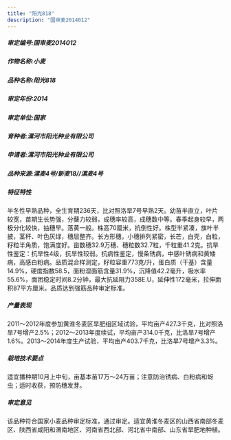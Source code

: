 ```yaml
---
title: "阳光818"
description: "国审麦2014012"
---
```

##### 审定编号:国审麦2014012

##### 作物名称:小麦

##### 品种名称:阳光818

##### 审定年份:2014

##### 审定单位:国家

##### 育种者:漯河市阳光种业有限公司

##### 申请者:漯河市阳光种业有限公司

##### 品种来源:漯麦4号/新麦18//漯麦4号

##### 特征特性
半冬性早熟品种，全生育期236天，比对照洛旱7号早熟2天。幼苗半直立，叶片较宽，苗期生长势强，分蘖力较弱，成穗率较高，成穗数中等。春季起身较早，两极分化较快，抽穗早。落黄一般。株高70厘米，抗倒性好。株型半紧凑，旗叶半披，茎秆、叶色灰绿，穗层整齐。长方形穗，小穗排列紧密，长芒，白壳，白粒，籽粒半角质，饱满度好。亩数穗32.9万穗、穗粒数32.7粒，千粒重41.2克。抗旱性鉴定：抗旱性4级，抗旱性较弱。抗病性鉴定，慢条锈病，中感叶锈病和黄矮病，高感白粉病。品质混合样测定，籽粒容重773克/升，蛋白质（干基）含量14.9%，硬度指数58.5，面粉湿面筋含量31.9%，沉降值42.2毫升，吸水率55.6%，面团稳定时间8.2分钟，最大抗延阻力358E.U，延伸性172毫米，拉伸面积87平方厘米。品质达到强筋品种审定标准。

##### 产量表现
2011～2012年度参加黄淮冬麦区旱肥组区域试验，平均亩产427.3千克，比对照洛旱7号增产2.5%；2012～2013年度续试，平均亩产314.0千克，比洛旱7号增产1.6%。2013～2014年度生产试验，平均亩产403.7千克，比洛旱7号增产3.3%。

##### 栽培技术要点
适宜播种期10月上中旬，亩基本苗17万～24万苗；注意防治锈病、白粉病和蚜虫；适时收获，预防穗发芽。

##### 审定意见
该品种符合国家小麦品种审定标准，通过审定。适宜黄淮冬麦区的山西省南部冬麦区、陕西省咸阳和渭南地区、河南省西北部、河北省中南部、山东省旱肥地种植。
